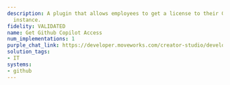 ```yaml
---
description: A plugin that allows employees to get a license to their GitHub copilot
  instance.
fidelity: VALIDATED
name: Get Github Copilot Access
num_implementations: 1
purple_chat_link: https://developer.moveworks.com/creator-studio/developer-tools/purple-chat-builder/?workspace=%7B%22title%22%3A%22My+Workspace%22%2C%22botSettings%22%3A%7B%7D%2C%22mocks%22%3A%5B%7B%22id%22%3A6991%2C%22title%22%3A%22Mock+1%22%2C%22transcript%22%3A%7B%22settings%22%3A%7B%22colorStyle%22%3A%22LIGHT%22%2C%22startTime%22%3A%2211%3A43+AM%22%2C%22defaultPerson%22%3A%22GWEN%22%2C%22editable%22%3Atrue%7D%2C%22messages%22%3A%5B%7B%22from%22%3A%22USER%22%2C%22text%22%3A%22Can+you+add+me+to+GitHub+Copilot%3F%22%7D%2C%7B%22from%22%3A%22BOT%22%2C%22text%22%3A%22Absolutely%2C+which+GitHub+organization+do+you+need+to+be+added+to%3F%22%2C%22cards%22%3A%5B%7B%22buttons%22%3A%5B%7B%22style%22%3A%22PRIMARY%22%2C%22text%22%3A%22OpenAI%22%7D%2C%7B%22text%22%3A%22GitHub%22%7D%2C%7B%22text%22%3A%22Microsoft%22%7D%5D%7D%5D%7D%2C%7B%22from%22%3A%22USER%22%2C%22text%22%3A%22OpenAI%22%7D%2C%7B%22from%22%3A%22BOT%22%2C%22text%22%3A%22%3Cp%3EWhat%27s+your+GitHub+username%3F%3C%2Fp%3E%22%7D%2C%7B%22from%22%3A%22USER%22%2C%22text%22%3A%22devgenius%22%7D%2C%7B%22from%22%3A%22ANNOTATION%22%2C%22text%22%3A%22Adds+%27devgenius%27+to+OpenAI+organization+in+GitHub+for+GitHub+Copilot+access.%22%7D%2C%7B%22from%22%3A%22BOT%22%2C%22text%22%3A%22You%27ve+been+added+to+the+OpenAI+organization+on+GitHub+for+Copilot+access.+Anything+else+I+can+assist+with%3F%22%7D%5D%7D%7D%5D%7D
solution_tags:
- IT
systems:
- github
---
```

